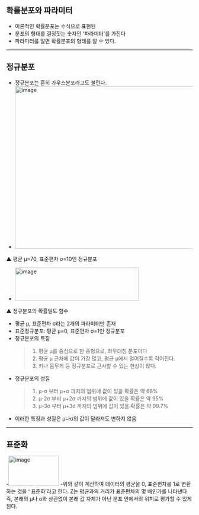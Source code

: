## 확률분포와 파라미터
- 이론적인 확률분포는 수식으로 표현된
- 분포의 형태를 결정짓는 숫자인 '파라미터'를 가진다
- 파라미터를 알면 확률분포의 형태를 알 수 있다.
---
## 정규분포
- 정규분포는 흔히 가우스분포라고도 불린다.
- <img width="763" height="438" alt="image" src="https://github.com/user-attachments/assets/995857b8-6121-4b1d-b669-d5fdbc0820c5" />
▲ 평균 μ=70, 표준편차 σ=10인 정규분포
- <img width="334" height="89" alt="image" src="https://github.com/user-attachments/assets/bb163b67-a334-4c9e-8255-b49e28860370" />
▲	정규분포의 확률밀도 함수
 - 평균 μ, 표준편차 σ라는 2개의 파라미터만 존재
- 표준정규분포: 평균 μ=0, 표준편차 σ=1인 정규분포
- 정규분포의 특징
  > 1. 평균 μ를 중심으로 한 종형으로, 좌우대칭 분포이다
  > 2. 평균 μ 근처에 값이 가장 많고, 평균 μ에서 멀어질수록 적어진다.
  > 3. 키나 몸무게 등 정규분포로 근사할 수 있는 현상이 많다.
- 정규분포의 성질
  > 1. μ-σ 부터 μ+σ 까지의 범위에 값이 있을 확률은 약 68%
  > 2. μ-2σ 부터 μ+2σ 까지의 범위에 값이 있을 확률은 약 95%
  > 3. μ-3σ 부터 μ+3σ 까지의 범위에 값이 있을 확률은 약 99.7%
- 이러한 특징과 성질은 μ나σ의 값이 달라져도 변하지 않음
---
## 표준화
-<img width="136" height="81" alt="image" src="https://github.com/user-attachments/assets/cbfced36-799e-4c7a-9a34-c117576c2654" />
-위와 같이 계산하여 데이터의 평균을 0, 표준편차를 1로 변환하는 것을 ‘ 표준화’라고 한다. Z는 평균과의 거리가 표준편차의 몇 배인가를 나타낸다 즉, 본래의 μ나 σ와 상관없이 본래 값 자체가 아닌 분포 안에서의 위치로 평가할 수 있게 된다.
